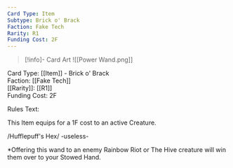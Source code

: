 ```yaml
---
Card Type: Item
Subtype: Brick o' Brack
Faction: Fake Tech
Rarity: R1
Funding Cost: 2F
---
```

> [!info]- Card Art
> ![[Power Wand.png]]

Card Type: [[Item]] - Brick o' Brack  
Faction: [[Fake Tech]]  
[[Rarity]]: [[R1]]  
Funding Cost: 2F  

Rules Text:  

This Item equips for a 1F cost to an active Creature.  

/Hufflepuff's Hex/ -useless-  

*Offering this wand to an enemy Rainbow Riot or The Hive creature will win them over to your Stowed Hand.  